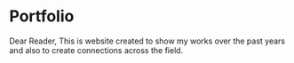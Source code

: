 # Portfolio
Dear Reader, This is website created to show my works over the past years and also to create connections across the field.
